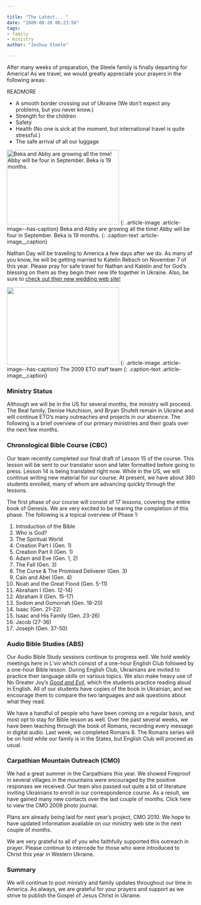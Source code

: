 ```yaml
---

title: "The Latest... "
date: "2009-08-26 06:23:56"
tags:
- family
- ministry
author: "Joshua Steele"

---
```


After many weeks of preparation, the Steele family is finally departing for America! As we travel, we would greatly appreciate your prayers in the following areas:

READMORE

* A smooth border crossing out of Ukraine (We don’t expect any problems, but you never know.)
* Strength for the children
* Safety
* Health (No one is sick at the moment, but international travel is quite stressful.)
* The safe arrival of all our luggage


<a href="//d21yo20tm8bmc2.cloudfront.net/2009/08/20090823_0061.JPG"><img class="size-medium wp-image-866" title="20090823_0061" src="//d21yo20tm8bmc2.cloudfront.net/2009/08/20090823_0061-300x199.jpg" alt="Beka and Abby are growing all the time! Abby will be four in September. Beka is 19 months." width="300" height="199" /></a>
{: .article-image .article-image--has-caption}
Beka and Abby are growing all the time! Abby will be four in September. Beka is 19 months.
{: .caption-text .article-image__caption}

Nathan Day will be traveling to America a few days after we do. As many of you know, he will be getting married to Katelin Rebsch on November 7 of this year. Please pray for safe travel for Nathan and Katelin and for God’s blessing on them as they begin their new life together in Ukraine. Also, be sure to <a href="http://www.mywedding.com/natelin" target="_blank">check out their new wedding web site!</a>

<a href="//d21yo20tm8bmc2.cloudfront.net/2009/08/ETO_Team_Picture.jpg"><img class="size-medium wp-image-859" title="ETO_Team_Picture" src="//d21yo20tm8bmc2.cloudfront.net/2009/08/ETO_Team_Picture-300x207.jpg" alt="" width="300" height="207" /></a>
{: .article-image .article-image--has-caption}
The 2009 ETO staff team
{: .caption-text .article-image__caption}

### Ministry Status

Although we will be in the US for several months, the ministry will proceed. The Beal family, Denise Hutchison, and Bryan Shufelt remain in Ukraine and will continue ETO’s many outreaches and projects in our absence. The following is a brief overview of our primary ministries and their goals over the next few months.

### Chronological Bible Course (CBC)

Our team recently completed our final draft of Lesson 15 of the course. This lesson will be sent to our translator soon and later formatted before going to press. Lesson 14 is being translated right now. While in the US, we will continue writing new material for our course. At present, we have about 380 students enrolled, many of whom are advancing quickly through the lessons.

The first phase of our course will consist of 17 lessons, covering the entire book of Genesis. We are very excited to be nearing the completion of this phase. The following is a topical overview of Phase 1:

1. Introduction of the Bible
1. Who is God?
1. The Spiritual World
1. Creation Part I (Gen. 1)
1. Creation Part II (Gen. 1)
1. Adam and Eve (Gen. 1, 2)
1. The Fall (Gen. 3)
1. The Curse &amp; The Promised Deliverer (Gen. 3)
1. Cain and Abel (Gen. 4)
1. Noah and the Great Flood (Gen. 5-11)
1. Abraham I (Gen. 12-14)
1. Abraham II (Gen. 15-17)
1. Sodom and Gomorrah (Gen. 18-20)
1. Isaac (Gen. 21-22)
1. Isaac and His Family (Gen. 23-26)
1. Jacob (27-36)
1. Joseph (Gen. 37-50)

### Audio Bible Studies (ABS)

Our Audio Bible Study sessions continue to progress well. We hold weekly meetings here in L’viv which consist of a one-hour English Club followed by a one-hour Bible lesson. During English Club, Ukrainians are invited to practice their language skills on various topics. We also make heavy use of No Greater Joy’s *<a href="http://goodandevilbook.com/ukrainian/" target="_blank">Good and Evil</a>*, which the students practice reading aloud in English. All of our students have copies of the book in Ukrainian, and we encourage them to compare the two languages and ask questions about what they read.

We have a handful of people who have been coming on a regular basis, and most opt to stay for Bible lesson as well. Over the past several weeks, we have been teaching through the book of Romans, recording every message in digital audio. Last week, we completed Romans 8. The Romans series will be on hold while our family is in the States, but English Club will proceed as usual.

### Carpathian Mountain Outreach (CMO)

We had a great summer in the Carpathians this year. We showed Fireproof in several villages in the mountains were encouraged by the positive responses we received. Our team also passed out quite a bit of literature inviting Ukrainians to enroll in our correspondence course. As a result, we have gained many new contacts over the last couple of months. Click here to view the CMO 2009 photo journal.

Plans are already being laid for next year’s project, CMO 2010. We hope to have updated information available on our ministry web site in the next couple of months.

We are very grateful to all of you who faithfully supported this outreach in prayer. Please continue to intercede for those who were introduced to Christ this year in Western Ukraine.

### Summary

We will continue to post ministry and family updates throughout our time in America. As always, we are grateful for your prayers and support as we strive to publish the Gospel of Jesus Christ in Ukraine.
